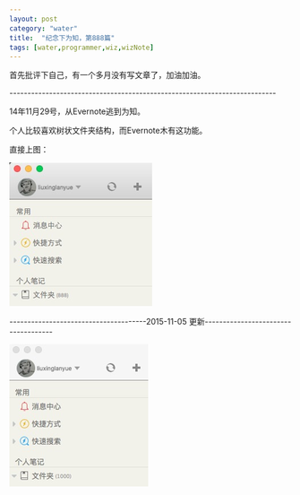 ```yaml
---
layout: post
category: "water"
title:  "纪念下为知，第888篇"
tags: [water,programmer,wiz,wizNote]
---
```


首先批评下自己，有一个多月没有写文章了，加油加油。

\-\-\-\-\-\-\-\-\-\-\-\-\--\-\-\-\-\-\-\-\-\-\-\-\-\-\-\-\-\-\-\-\-\-\-\-\-\-\-\-\-\-\-\-\-\-\-\-\-\-\-\-\-\-\-\-\-\-\-\-\--\-\-\-\-\-\-\-\-\-\-\-

14年11月29号，从Evernote逃到为知。

个人比较喜欢树状文件夹结构，而Evernote木有这功能。

直接上图：

![wiz](/img/water/wiz.png)

\-\-\-\-\-\-\-\-\-\-\-\-\--\-\-\-\-\-\-\-\-\-\-\-\-\-\-\-\-\-\-\-\-\-\-\-\-2015\-11\-05 更新\-\-\-\-\-\-\-\-\-\-\-\-\-\-\-\-\-\-\-\-\-\-\-\--\-\-\-\-\-\-\-\-\-\-\-

![wiz1105](/img/water/wiz1105.png)